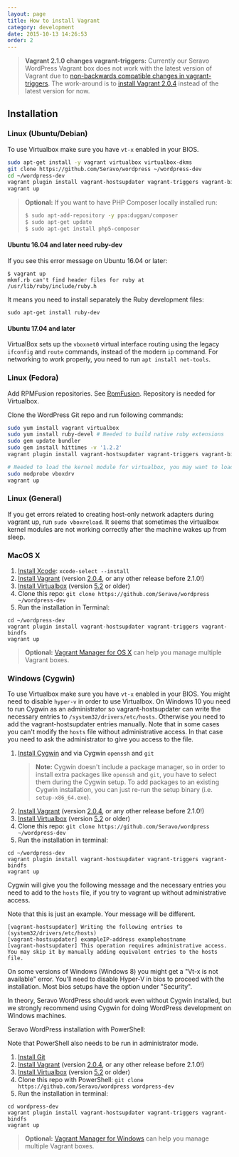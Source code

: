```yaml
---
layout: page
title: How to install Vagrant
category: development
date: 2015-10-13 14:26:53
order: 2
---
```


> **Vagrant 2.1.0 changes vagrant-triggers:** Currently our Seravo WordPress Vagrant box does not work with the latest version of Vagrant due to [non-backwards compatible changes in vagrant-triggers](https://github.com/Seravo/wp-palvelu-vagrant/issues/49). The work-around is to [install Vagrant 2.0.4](https://releases.hashicorp.com/vagrant/2.0.4/) instead of the latest version for now.

## Installation

### Linux (Ubuntu/Debian)

To use Virtualbox make sure you have ```vt-x``` enabled in your BIOS.

```bash
sudo apt-get install -y vagrant virtualbox virtualbox-dkms
git clone https://github.com/Seravo/wordpress ~/wordpress-dev
cd ~/wordpress-dev
vagrant plugin install vagrant-hostsupdater vagrant-triggers vagrant-bindfs
vagrant up
```

> **Optional:** If you want to have PHP Composer locally installed run:
>
> ```bash
> $ sudo apt-add-repository -y ppa:duggan/composer
> $ sudo apt-get update
> $ sudo apt-get install php5-composer
> ```

#### Ubuntu 16.04 and later need ruby-dev

If you see this error message on Ubuntu 16.04 or later:

```
$ vagrant up
mkmf.rb can't find header files for ruby at /usr/lib/ruby/include/ruby.h
```

It means you need to install separately the Ruby development files:

```
sudo apt-get install ruby-dev
```

#### Ubuntu 17.04 and later

VirtualBox sets up the `vboxnet0` virtual interface routing using the legacy `ifconfig` and `route`
commands, instead of the modern `ip` command. For networking to work properly, you need to run
`apt install net-tools`.

### Linux (Fedora)

Add RPMFusion repositories. See  [RpmFusion](http://rpmfusion.org/). Repository is
needed for Virtualbox.

Clone the WordPress Git repo and run following commands:

```bash
sudo yum install vagrant virtualbox
sudo yum install ruby-devel # Needed to build native ruby extensions
sudo gem update bundler
sudo gem install hittimes -v '1.2.2'
vagrant plugin install vagrant-hostsupdater vagrant-triggers vagrant-bindfs

# Needed to load the kernel module for virtualbox, you may want to load it automatically on boot...
sudo modprobe vboxdrv
vagrant up
```

### Linux (General)

If you get errors related to creating host-only network adapters during vagrant up, run ```sudo vboxreload```.
It seems that sometimes the virtualbox kernel modules are not working correctly after the machine wakes up from sleep.

### MacOS X

1. [Install Xcode](https://developer.apple.com/xcode/downloads/): `xcode-select --install`
2. [Install Vagrant](http://docs.vagrantup.com/v2/installation/) (version [2.0.4](https://releases.hashicorp.com/vagrant/2.0.4/), or any other release before 2.1.0!)
3. [Install Virtualbox](https://www.virtualbox.org/wiki/Downloads) (version [5.2](https://www.virtualbox.org/wiki/Download_Old_Builds_5_2) or older)
4. Clone this repo: `git clone https://github.com/Seravo/wordpress ~/wordpress-dev`
5. Run the installation in Terminal:
```
cd ~/wordpress-dev
vagrant plugin install vagrant-hostsupdater vagrant-triggers vagrant-bindfs
vagrant up
```
> **Optional:** [Vagrant Manager for OS X](http://vagrantmanager.com/) can help you manage multiple Vagrant boxes.

### Windows (Cygwin)

To use Virtualbox make sure you have ```vt-x``` enabled in your BIOS.
You might need to disable ```hyper-v``` in order to use Virtualbox.
On Windows 10 you need to run Cygwin as an administrator so vagrant-hostsupdater can write the necessary entries to ```/system32/drivers/etc/hosts```. Otherwise you need to add the vagrant-hostsupdater entries manually.
Note that in some cases you can't modify the ```hosts``` file without administrative access. In that case you need to ask the administrator to give you access to the file.

1. [Install Cygwin](https://www.cygwin.com/) and via Cygwin `openssh` and `git`
    > **Note:** Cygwin doesn't include a package manager, so in order to install extra packages like `openssh` and `git`, you have to select them during the Cygwin setup. To add packages to an existing Cygwin installation, you can just re-run the setup binary (i.e. `setup-x86_64.exe`). 
2. [Install Vagrant](http://docs.vagrantup.com/v2/installation/) (version [2.0.4](https://releases.hashicorp.com/vagrant/2.0.4/), or any other release before 2.1.0!)
3. [Install Virtualbox](https://www.virtualbox.org/wiki/Downloads) (version [5.2](https://www.virtualbox.org/wiki/Download_Old_Builds_5_2) or older)
4. Clone this repo: `git clone https://github.com/Seravo/wordpress ~/wordpress-dev`
5. Run the installation in terminal:
```
cd ~/wordpress-dev
vagrant plugin install vagrant-hostsupdater vagrant-triggers vagrant-bindfs
vagrant up
```
Cygwin will give you the following message and the necessary entries you need to add to the ```hosts``` file, if you try to vagrant up without administrative access.

Note that this is just an example. Your message will be different.
```
[vagrant-hostsupdater] Writing the following entries to (system32/drivers/etc/hosts)
[vagrant-hostsupdater] exampleIP-address examplehostname
[vagrant-hostsupdater] This operation requires administrative access.
You may skip it by manually adding equivalent entries to the hosts file.
```

On some versions of Windows (Windows 8) you might get a "Vt-x is not available" error. You'll need to disable Hyper-V in bios to proceed with the installation.
Most bios setups have the option under "Security".

In theory, Seravo WordPress should work even without Cygwin installed, but we strongly recommend using Cygwin for doing WordPress development on Windows machines.

Seravo WordPress installation with PowerShell:

Note that PowerShell also needs to be run in administrator mode.

1. [Install Git](https://git-scm.com/downloads)
2. [Install Vagrant](http://docs.vagrantup.com/v2/installation/) (version [2.0.4](https://releases.hashicorp.com/vagrant/2.0.4/), or any other release before 2.1.0!)
3. [Install Virtualbox](https://www.virtualbox.org/wiki/Download_Old_Builds_5_2)  (version [5.2](https://www.virtualbox.org/wiki/Download_Old_Builds_5_2) or older)
4. Clone this repo with PowerShell: `git clone https://github.com/Seravo/wordpress wordpress-dev`
5. Run the installation in terminal:
```
cd wordpress-dev
vagrant plugin install vagrant-hostsupdater vagrant-triggers vagrant-bindfs
vagrant up
```

> **Optional:** [Vagrant Manager for Windows](http://vagrantmanager.com/windows/) can help you manage multiple Vagrant boxes.
